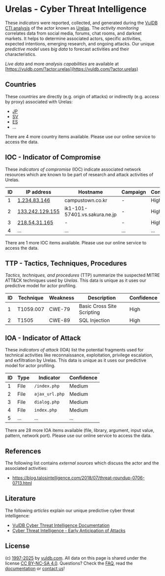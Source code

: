 # Urelas - Cyber Threat Intelligence

These _indicators_ were reported, collected, and generated during the [VulDB CTI analysis](https://vuldb.com/?kb.cti) of the actor known as [Urelas](https://vuldb.com/?actor.urelas). The _activity monitoring_ correlates data from social media, forums, chat rooms, and darknet markets. It helps to determine associated actors, specific activities, expected intentions, emerging research, and ongoing attacks. Our unique _predictive model_ uses _big data_ to forecast activities and their characteristics.

_Live data_ and more _analysis capabilities_ are available at [https://vuldb.com/?actor.urelas](https://vuldb.com/?actor.urelas)

## Countries

These _countries_ are directly (e.g. origin of attacks) or indirectly (e.g. access by proxy) associated with Urelas:

* [JP](https://vuldb.com/?country.jp)
* [SV](https://vuldb.com/?country.sv)
* [ES](https://vuldb.com/?country.es)
* ...

There are 4 more country items available. Please use our online service to access the data.

## IOC - Indicator of Compromise

These _indicators of compromise_ (IOC) indicate associated network resources which are known to be part of research and attack activities of Urelas.

ID | IP address | Hostname | Campaign | Confidence
-- | ---------- | -------- | -------- | ----------
1 | [1.234.83.146](https://vuldb.com/?ip.1.234.83.146) | campustown.co.kr | - | High
2 | [133.242.129.155](https://vuldb.com/?ip.133.242.129.155) | ik1-101-57401.vs.sakura.ne.jp | - | High
3 | [218.54.31.165](https://vuldb.com/?ip.218.54.31.165) | - | - | High
4 | ... | ... | ... | ...

There are 1 more IOC items available. Please use our online service to access the data.

## TTP - Tactics, Techniques, Procedures

_Tactics, techniques, and procedures_ (TTP) summarize the suspected MITRE ATT&CK techniques used by _Urelas_. This data is unique as it uses our predictive model for actor profiling.

ID | Technique | Weakness | Description | Confidence
-- | --------- | -------- | ----------- | ----------
1 | T1059.007 | CWE-79 | Basic Cross Site Scripting | High
2 | T1505 | CWE-89 | SQL Injection | High

## IOA - Indicator of Attack

These _indicators of attack_ (IOA) list the potential fragments used for technical activities like reconnaissance, exploitation, privilege escalation, and exfiltration by Urelas. This data is unique as it uses our predictive model for actor profiling.

ID | Type | Indicator | Confidence
-- | ---- | --------- | ----------
1 | File | `/index.php` | Medium
2 | File | `ajax_url.php` | Medium
3 | File | `dialog.php` | Medium
4 | File | `index.php` | Medium
5 | ... | ... | ...

There are 28 more IOA items available (file, library, argument, input value, pattern, network port). Please use our online service to access the data.

## References

The following list contains _external sources_ which discuss the actor and the associated activities:

* https://blog.talosintelligence.com/2018/07/threat-roundup-0706-0713.html

## Literature

The following _articles_ explain our unique predictive cyber threat intelligence:

* [VulDB Cyber Threat Intelligence Documentation](https://vuldb.com/?kb.cti)
* [Cyber Threat Intelligence - Early Anticipation of Attacks](https://www.scip.ch/en/?labs.20201022)

## License

(c) [1997-2025](https://vuldb.com/?kb.changelog) by [vuldb.com](https://vuldb.com/?kb.about). All data on this page is shared under the license [CC BY-NC-SA 4.0](https://creativecommons.org/licenses/by-nc-sa/4.0/). Questions? Check the [FAQ](https://vuldb.com/?kb.faq), read the [documentation](https://vuldb.com/?kb) or [contact us](https://vuldb.com/?contact)!
